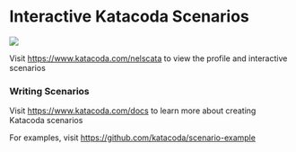 # Interactive Katacoda Scenarios

[![](http://shields.katacoda.com/katacoda/nelscata/count.svg)](https://www.katacoda.com/nelscata "Get your profile on Katacoda.com")

Visit https://www.katacoda.com/nelscata to view the profile and interactive scenarios

### Writing Scenarios
Visit https://www.katacoda.com/docs to learn more about creating Katacoda scenarios

For examples, visit https://github.com/katacoda/scenario-example
